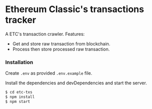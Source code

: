 # Ethereum Classic's transactions tracker

A ETC's transaction crawler. Features:
  - Get and store raw transaction from blockchain. 
  - Process then store processed raw transaction.

### Installation
Create `.env` as provided `.env.example` file.

Install the dependencies and devDependencies and start the server.

```sh
$ cd etc-txs
$ npm install
$ npm start
```

